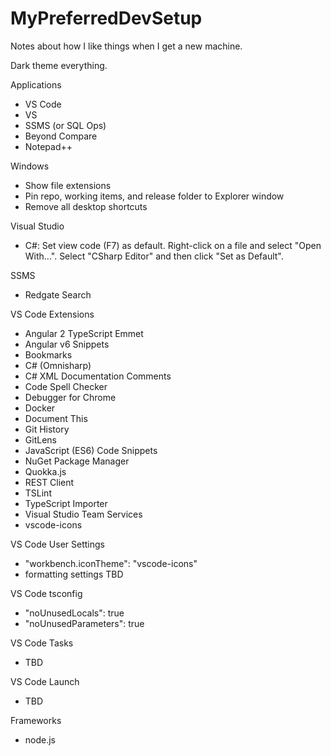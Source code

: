 # MyPreferredDevSetup
Notes about how I like things when I get a new machine.

Dark theme everything.

Applications
- VS Code
- VS
- SSMS (or SQL Ops)
- Beyond Compare
- Notepad++

Windows
- Show file extensions
- Pin repo, working items, and release folder to Explorer window
- Remove all desktop shortcuts

Visual Studio
- C#: Set view code (F7) as default. Right-click on a file and select "Open With...". Select "CSharp Editor" and then click "Set as Default".

SSMS
- Redgate Search

VS Code Extensions
- Angular 2 TypeScript Emmet
- Angular v6 Snippets
- Bookmarks
- C# (Omnisharp)
- C# XML Documentation Comments
- Code Spell Checker
- Debugger for Chrome
- Docker
- Document This
- Git History
- GitLens
- JavaScript (ES6) Code Snippets
- NuGet Package Manager
- Quokka.js
- REST Client
- TSLint
- TypeScript Importer
- Visual Studio Team Services
- vscode-icons

VS Code User Settings
- "workbench.iconTheme": "vscode-icons"
- formatting settings TBD

VS Code tsconfig
- "noUnusedLocals": true
- "noUnusedParameters": true

VS Code Tasks
- TBD

VS Code Launch
- TBD

Frameworks
- node.js

